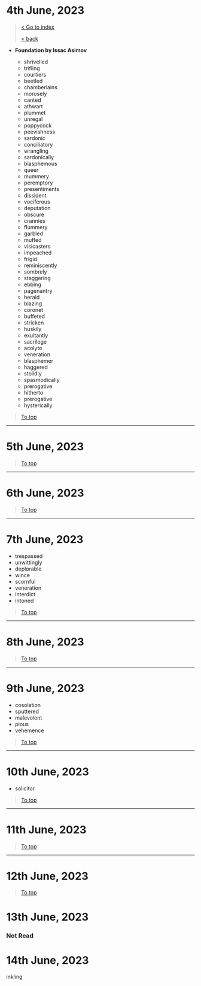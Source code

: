 # 4th June, 2023
>[< Go to index](../index.md)
>
>[< back](../june.md)

- **Foundation by Issac Asimov**

    - shrivelled
    - trifling
    - courtiers
    - beetled 
    - chamberlains
    - morosely
    - canted
    - athwart
    - plummet
    - unregal
    - poppycock
    - peevishness
    - sardonic
    - conciliatory
    - wrangling
    - sardonically
    - blasphemous
    - queer
    - mummery 
    - peremptory
    - presentiments
    - dissident
    - vociferous
    - deputation
    - obscure 
    - crannies 
    - flummery
    - garbled
    - muffed
    - visicasters
    - impeached
    - frigid
    - reminiscently
    - sombrely
    - staggering
    - ebbing
    - pagenantry
    - herald
    - blazing 
    - coronet
    - buffeted
    - stricken
    - huskily
    - exultantly
    - sacrilege
    - acolyte
    - veneration
    - blasphemer
    - haggered
    - stolidly
    - spasmodically
    - prerogative
    - hitherto
    - prerogative
    - hysterically
    
> [To top](#4th-june-2023)
---

# 5th June, 2023

> [To top](#4th-june-2023)
---

# 6th June, 2023

> [To top](#4th-june-2023)
---

# 7th June, 2023

- trespassed
- unwittingly
- deplorable
- wince
- scornful
- veneration
- interdict
- intoned

> [To top](#4th-june-2023)

---

# 8th June, 2023

> [To top](#4th-june-2023)
---

# 9th June, 2023

- cosolation
- sputtered
- malevolent
- pious
- vehemence

> [To top](#4th-june-2023)
---

# 10th June, 2023

- solicitor

> [To top](#4th-june-2023)
---

# 11th June, 2023

> [To top](#4th-june-2023)
---

# 12th June, 2023

> [To top](#4th-june-2023)

# 13th June, 2023

### Not Read

# 14th June, 2023

inkling
